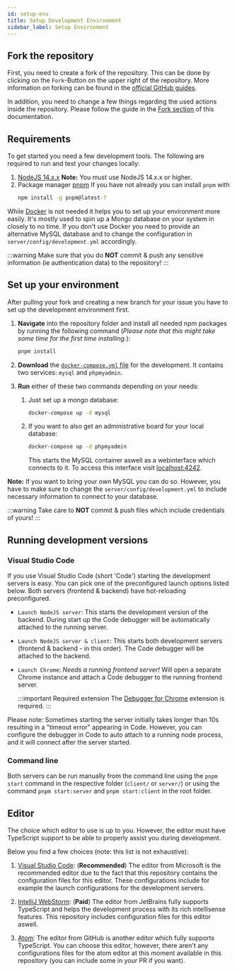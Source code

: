 ```yaml
---
id: setup-env
title: Setup Development Environment
sidebar_label: Setup Environment
---
```


## Fork the repository

First, you need to create a fork of the repository.
This can be done by clicking on the `Fork`-Button on the upper right of the repository.
More information on forking can be found in the [official GitHub guides](https://docs.github.com/en/free-pro-team@latest/github/getting-started-with-github/fork-a-repo).

In addition, you need to change a few things regarding the used actions inside the repository. Please follow the guide in the [Fork section][fork-doc] of this documentation.

## Requirements

To get started you need a few development tools. The following are required to run and test your changes locally:

1. [NodeJS 14.x.x](https://nodejs.org)
   **Note:** You must use NodeJS 14.x.x or higher.
2. Package manager [pnpm](https://pnpm.js.org/en/)
   If you have not already you can install `pnpm` with
   ```cmd
   npm install -g pnpm@latest-7
   ```

While [Docker](https://docs.docker.com/install/) is not needed it helps you to set up your environment more easily. It's mostly used to spin up a Mongo database on your system in closely to no time. If you don't use Docker you need to provide an alternative MySQL database and to change the configuration in `server/config/development.yml` accordingly.

:::warning
Make sure that you do **NOT** commit & push any sensitive information (ie authentication data) to the repository!
:::

## Set up your environment

After pulling your fork and creating a new branch for your issue you have to set up the development environment first.

1. **Navigate** into the repository folder and install all needed npm packages by running the following command (_Please note that this might take some time for the first time installing._):

   ```sh
   pnpm install
   ```

1. **Download** the [`docker-compose.yml` file](../assets/dev/docker-compose.yml) for the development. It contains two services: `mysql` and `phpmyadmin`.

1. **Run** either of these two commands depending on your needs:

   1. Just set up a mongo database:

      ```sh
      docker-compose up -d mysql
      ```

   1. If you want to also get an administrative board for your local database:
      ```sh
      docker-compose up -d phpmyadmin
      ```
      This starts the MySQL container aswell as a webinterface which connects to it. To access this interface visit [localhost:4242](localhost:4242).

**Note:** If you want to bring your own MySQL you can do so. However, you have to make sure to change the `server/config/development.yml` to include necessary information to connect to your database.

:::warning
Take care to **NOT** commit & push files which include credentials of yours!
:::

## Running development versions

### Visual Studio Code

If you use Visual Studio Code (short 'Code') starting the development servers is easy. You can pick one of the preconfigured launch options listed below. Both servers (frontend & backend) have hot-reloading preconfigured.

- `Launch NodeJS server`: This starts the development version of the backend. During start up the Code debugger will be automatically attached to the running server.
- `Launch NodeJS server & client`: This starts both development servers (frontend & backend - in this order). The Code debugger will be attached to the backend.
- `Launch Chrome`: _Needs a running frontend server!_ Will open a separate Chrome instance and attach a Code debugger to the running frontend server.

  :::important Required extension
  The [Debugger for Chrome](https://marketplace.visualstudio.com/items?itemName=msjsdiag.debugger-for-chrome) extension is required.
  :::

Please note: Sometimes starting the server initially takes longer than 10s resulting in a "timeout error" appearing in Code. However, you can configure the debugger in Code to auto attach to a running node process, and it will connect after the server started.

### Command line

Both servers can be run manually from the command line using the `pnpm start` command in the respective folder (`client/` or `server/`) or using the command `pnpm start:server` and `pnpm start:client` in the root folder.

## Editor

The choice which editor to use is up to you. However, the editor must have TypeScript support to be able to properly assist you during development.

Below you find a few choices (note: this list is not exhaustive):

1. [Visual Studio Code](https://code.visualstudio.com/):
   (**Recommended**) The editor from Microsoft is the recommended editor due to the fact that this repository contains the configuration files for this editor. These configurations include for example the launch configurations for the development servers.

2. [IntelliJ WebStorm](https://www.jetbrains.com/de-de/webstorm/): (**Paid**) The editor from JetBrains fully supports TypeScript and helps the development process with its rich intellisense features. This repository includes configuration files for this editor aswell.

3. [Atom](https://atom.io/):
   The editor from GitHub is another editor which fully supports TypeScript. You can choose this editor, however, there aren't any configurations files for the atom editor at this moment available in this repository (you can include some in your PR if you want).

[fork-doc]: ./fork
